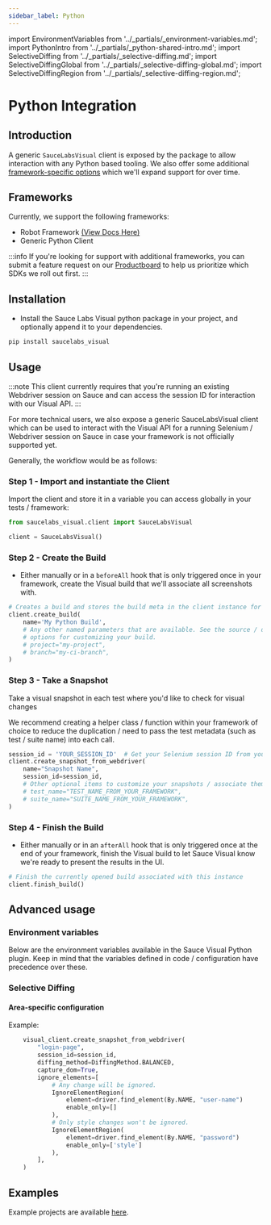 ```yaml
---
sidebar_label: Python
---
```


import EnvironmentVariables from '../_partials/_environment-variables.md';
import PythonIntro from '../_partials/_python-shared-intro.md';
import SelectiveDiffing from '../_partials/_selective-diffing.md';
import SelectiveDiffingGlobal from '../_partials/_selective-diffing-global.md';
import SelectiveDiffingRegion from '../_partials/_selective-diffing-region.md';

# Python Integration

## Introduction

<PythonIntro />

A generic `SauceLabsVisual` client is exposed by the package to allow interaction with any Python based tooling. We also offer some additional [framework-specific options](#frameworks) which we'll expand support for over time.

## Frameworks

Currently, we support the following frameworks:

- Robot Framework [(View Docs Here)](/visual-testing/integrations/python-robot-framework/)
- Generic Python Client

:::info
If you're looking for support with additional frameworks, you can submit a feature request on our [Productboard](https://portal.productboard.com/sauceprod/2-sauce-labs-portal/tabs/4-under-consideration/submit-idea) to help us prioritize which SDKs we roll out first.
:::

## Installation

- Install the Sauce Labs Visual python package in your project, and optionally append it to your dependencies.

```sh
pip install saucelabs_visual
```

## Usage

:::note
This client currently requires that you're running an existing Webdriver session on Sauce and can access the session ID for interaction with our Visual API.
:::

For more technical users, we also expose a generic SauceLabsVisual client which can be used to interact with the Visual API for a running Selenium / Webdriver session on Sauce in case your framework is not officially supported yet.

Generally, the workflow would be as follows:

### Step 1 - Import and instantiate the Client

Import the client and store it in a variable you can access globally in your tests / framework:

```python
from saucelabs_visual.client import SauceLabsVisual

client = SauceLabsVisual()
```

### Step 2 - Create the Build

- Either manually or in a `beforeAll` hook that is only triggered once in your framework, create the Visual build that we'll associate all screenshots with.

```python
# Creates a build and stores the build meta in the client instance for processing & interaction later
client.create_build(
    name='My Python Build',
    # Any other named parameters that are available. See the source / docs for more information on
    # options for customizing your build.
    # project="my-project",
    # branch="my-ci-branch",
)
```

### Step 3 - Take a Snapshot

Take a visual snapshot in each test where you'd like to check for visual changes

We recommend creating a helper class / function within your framework of choice to reduce the duplication / need to pass the test metadata (such as test / suite name) into each call.

```python
session_id = 'YOUR_SESSION_ID'  # Get your Selenium session ID from your framework
client.create_snapshot_from_webdriver(
    name="Snapshot Name",
    session_id=session_id,
    # Other optional items to customize your snapshots / associate them with the current test run
    # test_name="TEST_NAME_FROM_YOUR_FRAMEWORK",
    # suite_name="SUITE_NAME_FROM_YOUR_FRAMEWORK",
)
```

### Step 4 - Finish the Build

- Either manually or in an `afterAll` hook that is only triggered once at the end of your framework, finish the Visual build to let Sauce Visual know we're ready to present the results in the UI.

```python
# Finish the currently opened build associated with this instance
client.finish_build()
```

## Advanced usage

### Environment variables

Below are the environment variables available in the Sauce Visual Python plugin. Keep in mind that the variables defined in code / configuration have precedence over these.

<EnvironmentVariables />


### Selective Diffing

#### Area-specific configuration

<SelectiveDiffingRegion />

Example:
```python
    visual_client.create_snapshot_from_webdriver(
        "login-page",
        session_id=session_id,
        diffing_method=DiffingMethod.BALANCED,        
        capture_dom=True,
        ignore_elements=[
            # Any change will be ignored.
            IgnoreElementRegion(
                element=driver.find_element(By.NAME, "user-name")
                enable_only=[]
            ),
            # Only style changes won't be ignored.
            IgnoreElementRegion(
                element=driver.find_element(By.NAME, "password")
                enable_only=['style']
            ),
        ],
    )
```

## Examples

Example projects are available [here](https://github.com/saucelabs/visual-examples/tree/main/python).

